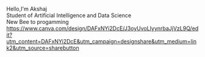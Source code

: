Hello,I'm Akshaj<br>
Student of Artificial Intelligence and Data Science<br>
New Bee to progamming<br>
https://www.canva.com/design/DAFxNYi2DcE/J3oyUvoLIyynrbaJjVzL9Q/edit?utm_content=DAFxNYi2DcE&utm_campaign=designshare&utm_medium=link2&utm_source=sharebutton<br>
